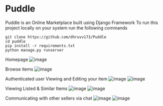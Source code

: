 # Puddle
Puddle is an Online Marketplace built using Django Framework
To run this project locally on your system run the following commands

```
git clone https://github.com/dhruvv173/Puddle
cd puddle
pip install -r requirements.txt
python manage.py runserver
```
Homepage
![image](https://user-images.githubusercontent.com/79097544/227704186-59aeee42-0276-45ff-bc50-52c9d57fd923.png)

Browse items
![image](https://user-images.githubusercontent.com/79097544/227704210-ca0e2061-ab7a-48d3-800e-e1373994af70.png)

Authenticated user
Viewing and Editing your item
![image](https://user-images.githubusercontent.com/79097544/227704342-394feffa-28c6-421a-a9e1-1b87214055c0.png)
![image](https://user-images.githubusercontent.com/79097544/227704359-cc792845-24ae-474e-a0c4-2f76b65d1739.png)

Viewing Listed & Similar Items 
![image](https://user-images.githubusercontent.com/79097544/227704432-63f99dc8-4891-461a-8f7e-fc8213af3605.png)
![image](https://user-images.githubusercontent.com/79097544/227704455-5de7b240-7a45-49c0-9e6a-10c2bd0da241.png)

Communicating with other sellers via chat
![image](https://user-images.githubusercontent.com/79097544/227704519-fd296259-8a79-4673-9c4f-06209c1313e9.png)
![image](https://user-images.githubusercontent.com/79097544/227704573-648ca8ae-c6e0-49de-8962-7114099e68b3.png)
